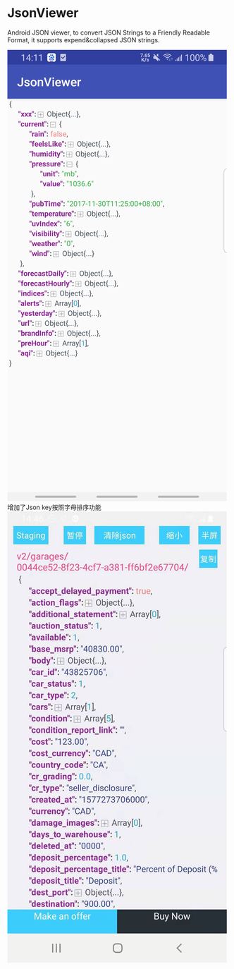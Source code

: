 

# JsonViewer

Android JSON viewer, to convert JSON Strings to a Friendly Readable Format, it supports expend&collapsed JSON strings.

![更改了图标](https://github.com/nbwzlyd/JsonViewer/blob/master/app/src/main/assets/Screenshot_20191015-141107_JsonViewer.jpg)
增加了Json key按照字母排序功能
![增加了Json key按照字母排序功能](https://github.com/nbwzlyd/JsonViewer/blob/master/app/src/main/assets/1551578466064.jpg)
